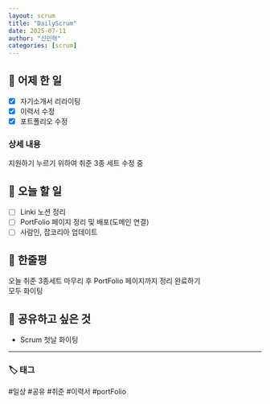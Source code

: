 ```yaml
---
layout: scrum
title: "DailyScrum"
date: 2025-07-11
author: "신민혁"
categories: [scrum]
---
```


## 📝 어제 한 일

- [X] 자기소개서 리라이팅
- [X] 이력서 수정
- [X] 포트폴리오 수정

### 상세 내용

지원하기 누르기 위하여 취준 3종 세트 수정 중

## 🎯 오늘 할 일

- [ ] Linki 노션 정리
- [ ] PortFolio 페이지 정리 및 배포(도메인 연결)
- [ ] 사람인, 잡코리아 업데이트

## 💭 한줄평

오늘 취준 3종세트 마무리 후 PortFolio 페이지까지 정리 완료하기  
모두 화이팅

## 🔗 공유하고 싶은 것

- Scrum 첫날 화이팅

---

### 🏷️ 태그

#일상 #공유 #취준 #이력서 #portFolio 